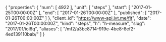 {
  "properties": {
    "num": [
      4922
    ],
    "unit": [
      "steps"
    ],
    "start": [
      "2017-01-25T00:00:00Z"
    ],
    "end": [
      "2017-01-26T00:00:00Z"
    ],
    "published": [
      "2017-01-26T00:00:00Z"
    ]
  },
  "client_id": "https://www-api.jvt.me/fit",
  "date": "2017-01-26T00:00:00Z",
  "kind": "steps",
  "h": "h-measure",
  "slug": "2017/01/iol6q",
  "aliases": [
    "/mf2/a3bc8714-919e-4be8-8ef2-4ed139110bab/"
  ]
}
